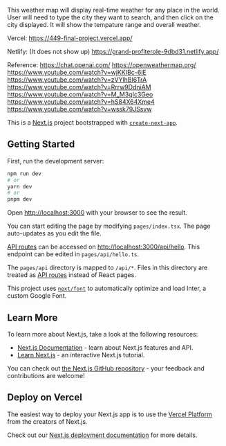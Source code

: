 This weather map will display real-time weather for any place in the world. User will need to type the city they want to search, and then click on the city displayed. It will show the tempature range and overall weather.

Vercel: https://449-final-project.vercel.app/

Netlify: (It does not show up) https://grand-profiterole-9dbd31.netlify.app/

Reference:
https://chat.openai.com/
https://openweathermap.org/
https://www.youtube.com/watch?v=wjKKIBc-6iE
https://www.youtube.com/watch?v=zVYlhBl6TrA
https://www.youtube.com/watch?v=Rrrw9DdniAM
https://www.youtube.com/watch?v=M_M3gIc3Geo
https://www.youtube.com/watch?v=hS84X64Xme4
https://www.youtube.com/watch?v=wssk79JSsvw



This is a [Next.js](https://nextjs.org/) project bootstrapped with [`create-next-app`](https://github.com/vercel/next.js/tree/canary/packages/create-next-app).

## Getting Started

First, run the development server:

```bash
npm run dev
# or
yarn dev
# or
pnpm dev
```

Open [http://localhost:3000](http://localhost:3000) with your browser to see the result.

You can start editing the page by modifying `pages/index.tsx`. The page auto-updates as you edit the file.

[API routes](https://nextjs.org/docs/api-routes/introduction) can be accessed on [http://localhost:3000/api/hello](http://localhost:3000/api/hello). This endpoint can be edited in `pages/api/hello.ts`.

The `pages/api` directory is mapped to `/api/*`. Files in this directory are treated as [API routes](https://nextjs.org/docs/api-routes/introduction) instead of React pages.

This project uses [`next/font`](https://nextjs.org/docs/basic-features/font-optimization) to automatically optimize and load Inter, a custom Google Font.

## Learn More

To learn more about Next.js, take a look at the following resources:

- [Next.js Documentation](https://nextjs.org/docs) - learn about Next.js features and API.
- [Learn Next.js](https://nextjs.org/learn) - an interactive Next.js tutorial.

You can check out [the Next.js GitHub repository](https://github.com/vercel/next.js/) - your feedback and contributions are welcome!

## Deploy on Vercel

The easiest way to deploy your Next.js app is to use the [Vercel Platform](https://vercel.com/new?utm_medium=default-template&filter=next.js&utm_source=create-next-app&utm_campaign=create-next-app-readme) from the creators of Next.js.

Check out our [Next.js deployment documentation](https://nextjs.org/docs/deployment) for more details.
